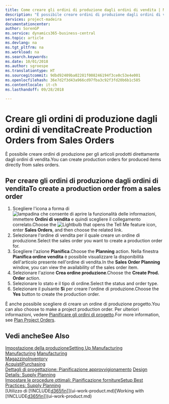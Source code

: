 ```yaml
---
title: Come creare gli ordini di produzione dagli ordini di vendita | Microsoft Docs
description: "È possibile creare ordini di produzione dagli ordini di vendita nell'area di applicazione Vendite e marketing."
services: project-madeira
documentationcenter: 
author: SorenGP
ms.service: dynamics365-business-central
ms.topic: article
ms.devlang: na
ms.tgt_pltfrm: na
ms.workload: na
ms.search.keywords: 
ms.date: 10/01/2018
ms.author: sgroespe
ms.translationtype: HT
ms.sourcegitcommit: 9dbd92409ba02281f008246194f3ce0c53e4e001
ms.openlocfilehash: 36e7d2f3d43a966cd97fba3c92f3fd20b6b1c585
ms.contentlocale: it-ch
ms.lasthandoff: 09/28/2018

---
```

# <a name="create-production-orders-from-sales-orders"></a><span data-ttu-id="829eb-103">Creare gli ordini di produzione dagli ordini di vendita</span><span class="sxs-lookup"><span data-stu-id="829eb-103">Create Production Orders from Sales Orders</span></span>
<span data-ttu-id="829eb-104">È possibile creare ordini di produzione per gli articoli prodotti direttamente dagli ordini di vendita.</span><span class="sxs-lookup"><span data-stu-id="829eb-104">You can create production orders for produced items directly from sales orders.</span></span>  

## <a name="to-create-a-production-order-from-a-sales-order"></a><span data-ttu-id="829eb-105">Per creare gli ordini di produzione dagli ordini di vendita</span><span class="sxs-lookup"><span data-stu-id="829eb-105">To create a production order from a sales order</span></span>  

1.  <span data-ttu-id="829eb-106">Scegliere l'icona a forma di ![lampadina che consente di aprire la funzionalità delle informazioni](media/ui-search/search_small.png "Informazioni sull'operazione che si desidera eseguire"), immettere **Ordini di vendita** e quindi scegliere il collegamento correlato.</span><span class="sxs-lookup"><span data-stu-id="829eb-106">Choose the ![Lightbulb that opens the Tell Me feature](media/ui-search/search_small.png "Tell me what you want to do") icon, enter **Sales Orders**, and then choose the related link.</span></span>  
2.  <span data-ttu-id="829eb-107">Selezionare l'ordine di vendita per il quale creare un ordine di produzione.</span><span class="sxs-lookup"><span data-stu-id="829eb-107">Select the sales order you want to create a production order for.</span></span>  
3.  <span data-ttu-id="829eb-108">Scegliere l'azione **Pianifica**.</span><span class="sxs-lookup"><span data-stu-id="829eb-108">Choose the **Planning** action.</span></span> <span data-ttu-id="829eb-109">Nella finestra **Pianifica ordine vendita** è possibile visualizzare la disponibilità dell'articolo presente nell'ordine di vendita.</span><span class="sxs-lookup"><span data-stu-id="829eb-109">In the **Sales Order Planning** window, you can view the availability of the sales order item.</span></span>  
4.  <span data-ttu-id="829eb-110">Selezionare l'azione **Crea ordine produzione**.</span><span class="sxs-lookup"><span data-stu-id="829eb-110">Choose the **Create Prod. Order** action.</span></span>  
5.  <span data-ttu-id="829eb-111">Selezionare lo stato e il tipo di ordine.</span><span class="sxs-lookup"><span data-stu-id="829eb-111">Select the status and order type.</span></span>  
6.  <span data-ttu-id="829eb-112">Selezionare il pulsante **Sì** per creare l'ordine di produzione.</span><span class="sxs-lookup"><span data-stu-id="829eb-112">Choose the **Yes** button to create the production order.</span></span>

<span data-ttu-id="829eb-113">È anche possibile scegliere di creare un ordine di produzione progetto.</span><span class="sxs-lookup"><span data-stu-id="829eb-113">You can also choose to make a project production order.</span></span> <span data-ttu-id="829eb-114">Per ulteriori informazioni, vedere [Pianificare gli ordini di progetto](production-how-to-plan-project-orders.md).</span><span class="sxs-lookup"><span data-stu-id="829eb-114">For more information, see [Plan Project Orders](production-how-to-plan-project-orders.md).</span></span>   

## <a name="see-also"></a><span data-ttu-id="829eb-115">Vedi anche</span><span class="sxs-lookup"><span data-stu-id="829eb-115">See Also</span></span>  
[<span data-ttu-id="829eb-116">Impostazione della produzione</span><span class="sxs-lookup"><span data-stu-id="829eb-116">Setting Up Manufacturing</span></span>](production-configure-production-processes.md)  
<span data-ttu-id="829eb-117">[Manufacturing](production-manage-manufacturing.md)  </span><span class="sxs-lookup"><span data-stu-id="829eb-117">[Manufacturing](production-manage-manufacturing.md)  </span></span>  
[<span data-ttu-id="829eb-118">Magazzino</span><span class="sxs-lookup"><span data-stu-id="829eb-118">Inventory</span></span>](inventory-manage-inventory.md)  
[<span data-ttu-id="829eb-119">Acquisti</span><span class="sxs-lookup"><span data-stu-id="829eb-119">Purchasing</span></span>](purchasing-manage-purchasing.md)  
<span data-ttu-id="829eb-120">[Dettagli di progettazione: Pianificazione approvvigionamento](design-details-supply-planning.md) </span><span class="sxs-lookup"><span data-stu-id="829eb-120">[Design Details: Supply Planning](design-details-supply-planning.md) </span></span>  
[<span data-ttu-id="829eb-121">Impostare le procedure ottimali: Pianificazione forniture</span><span class="sxs-lookup"><span data-stu-id="829eb-121">Setup Best Practices: Supply Planning</span></span>](setup-best-practices-supply-planning.md)  
<span data-ttu-id="829eb-122">[Utilizzo di [!INCLUDE[d365fin](includes/d365fin_md.md)]](ui-work-product.md)</span><span class="sxs-lookup"><span data-stu-id="829eb-122">[Working with [!INCLUDE[d365fin](includes/d365fin_md.md)]](ui-work-product.md)</span></span>

